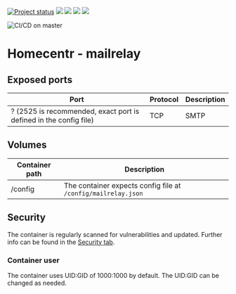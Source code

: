 [![Project status](https://badgen.net/badge/project%20status/stable%20%26%20actively%20maintaned?color=green)](https://github.com/homecentr/docker-mailrelay/graphs/commit-activity) [![](https://badgen.net/github/label-issues/homecentr/docker-mailrelay/bug?label=open%20bugs&color=green)](https://github.com/homecentr/docker-mailrelay/labels/bug) [![](https://badgen.net/github/release/homecentr/docker-mailrelay)](https://hub.docker.com/repository/docker/homecentr/mailrelay)
[![](https://badgen.net/docker/pulls/homecentr/mailrelay)](https://hub.docker.com/repository/docker/homecentr/mailrelay) 
[![](https://badgen.net/docker/size/homecentr/mailrelay)](https://hub.docker.com/repository/docker/homecentr/mailrelay)

![CI/CD on master](https://github.com/homecentr/docker-mailrelay/workflows/CI/CD%20on%20master/badge.svg)


# Homecentr - mailrelay

## Exposed ports

| Port | Protocol | Description |
|------|------|-------------|
| ? (2525 is recommended, exact port is defined in the config file) | TCP | SMTP |

## Volumes

| Container path | Description |
|------------|---------------|
| /config | The container expects config file at `/config/mailrelay.json` |

## Security
The container is regularly scanned for vulnerabilities and updated. Further info can be found in the [Security tab](https://github.com/homecentr/docker-mailrelay/security).

### Container user
The container uses UID:GID of 1000:1000 by default. The UID:GID can be changed as needed.